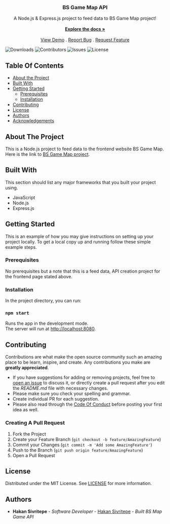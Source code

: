 <br/>
<p align="center">

  <h3 align="center">BS Game Map API</h3>

  <p align="center">
    A Node.js & Express.js project to feed data to BS Game Map project!
    <br/>
    <br/>
    <a href="https://github.com/hsivritepe/hakan-sivritepe-bs-game-map-api"><strong>Explore the docs »</strong></a>
    <br/>
    <br/>
    <a href="https://github.com/hsivritepe/hakan-sivritepe-bs-game-map-api">View Demo</a>
    .
    <a href="https://github.com/hsivritepe/hakan-sivritepe-bs-game-map-api/issues">Report Bug</a>
    .
    <a href="https://github.com/hsivritepe/hakan-sivritepe-bs-game-map-api/issues">Request Feature</a>
  </p>
</p>

![Downloads](https://img.shields.io/github/downloads/hsivritepe/hakan-sivritepe-bs-game-map-api/total) ![Contributors](https://img.shields.io/github/contributors/hsivritepe/hakan-sivritepe-bs-game-map-api?color=dark-green) ![Issues](https://img.shields.io/github/issues/hsivritepe/hakan-sivritepe-bs-game-map-api) ![License](https://img.shields.io/github/license/hsivritepe/hakan-sivritepe-bs-game-map-api)

## Table Of Contents

-   [About the Project](#about-the-project)
-   [Built With](#built-with)
-   [Getting Started](#getting-started)
    -   [Prerequisites](#prerequisites)
    -   [Installation](#installation)
-   [Contributing](#contributing)
-   [License](#license)
-   [Authors](#authors)
-   [Acknowledgements](#acknowledgements)

## About The Project

This is a Node.js project to feed data to the frontend website BS Game Map. Here is the link to [BS Game Map project](https://github.com/hsivritepe/hakan-sivritepe-bs-game-map).

## Built With

This section should list any major frameworks that you built your project using.

-   JavaScript
-   Node.js
-   Express.js

## Getting Started

This is an example of how you may give instructions on setting up your project locally.
To get a local copy up and running follow these simple example steps.

### Prerequisites

No prerequisites but a note that this is a feed data, API creation project for the frontend page stated above.

### Installation

In the project directory, you can run:

### `npm start`

Runs the app in the development mode.\
The server will run at [http://localhost:8080](http://localhost:8080).

## Contributing

Contributions are what make the open source community such an amazing place to be learn, inspire, and create. Any contributions you make are **greatly appreciated**.

-   If you have suggestions for adding or removing projects, feel free to [open an issue](https://github.com/hsivritepe/hakan-sivritepe-bs-game-map-api/issues/new) to discuss it, or directly create a pull request after you edit the _README.md_ file with necessary changes.
-   Please make sure you check your spelling and grammar.
-   Create individual PR for each suggestion.
-   Please also read through the [Code Of Conduct](https://github.com/hsivritepe/hakan-sivritepe-bs-game-map-api/blob/main/CODE_OF_CONDUCT.md) before posting your first idea as well.

### Creating A Pull Request

1. Fork the Project
2. Create your Feature Branch (`git checkout -b feature/AmazingFeature`)
3. Commit your Changes (`git commit -m 'Add some AmazingFeature'`)
4. Push to the Branch (`git push origin feature/AmazingFeature`)
5. Open a Pull Request

## License

Distributed under the MIT License. See [LICENSE](https://github.com/hsivritepe/hakan-sivritepe-bs-game-map-api/blob/main/LICENSE.md) for more information.

## Authors

-   **Hakan Sivritepe** - _Software Developer_ - [Hakan Sivritepe](https://github.com/hsivritepe/) - _Built BS Map Game API_
